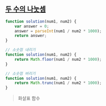 ## <a href='https://school.programmers.co.kr/learn/courses/30/lessons/120806'>두 수의 나눗셈</a>

```javascript
function solution(num1, num2) {
    var answer = 0;
    answer = parseInt(num1 / num2 * 1000);
    return answer;
}
```

```javascript
// 소숫점 내리기
function solution(num1, num2) {
    return Math.floor(num1 / num2 * 1000);
}
```

```javascript
// 소숫점 버리기
function solution(num1, num2) {
    return Math.trunc(num1 / num2 * 1000);
}
```

> 화살표 함수
